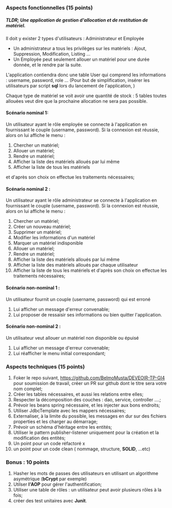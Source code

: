 
###  Aspects fonctionnelles (15 points)


#####  TLDR; Une application de gestion d'allocation et de restitution de matériel.


Il doit y exister 2 types d'utilisateurs : Administrateur et Employée
- Un administrateur a tous les privilèges sur les matériels : Ajout, Suppression, Modification, Listing ...
- Un Employée peut seulement allouer un matériel pour une durée donnée, et le rendre par la suite.

L'application contiendra donc une table User qui comprend les informations : username, password, role ...
(Pour but de simplification, insérer les utilisateurs par script **sql** lors du lancement de l'application, )


Chaque type de matériel se voit avoir une quantité de stock : 5 tables toutes allouées veut dire que la prochaine allocation ne sera pas possible.

#### Scénario nominal 1:
Un utilisateur ayant le rôle employée se connecte à l'application en fournissant le couple (username, password).
Si la connexion est réussie, alors on lui affiche le menu :

1. Chercher un matériel;
1. Allouer un matériel;
1. Rendre un matériel;
1. Afficher la liste des matériels alloués par lui même
1. Afficher la liste de tous les matériels

et d'après son choix on effectue les traitements nécessaires;
####  Scénario nominal 2 :
Un utilisateur ayant le rôle administrateur se connecte à l'application en fournissant le couple (username, password).
Si la connexion est réussie, alors on lui affiche le menu :
1. Chercher un matériel;
1. Créer un nouveau matériel;
1. Supprimer un matériel;
1. Modifier les informations d'un matériel
1. Marquer un matériel indisponible
1. Allouer un matériel;
1. Rendre un matériel;
1. Afficher la liste des matériels alloués par lui même
1. Afficher la liste des matériels alloués par chaque utilisateur
1. Afficher la liste de tous les matériels
et d'après son choix on effectue les traitements nécessaires;

####  Scénario non-nominal 1 :
Un utilisateur fournit un couple (username, password) qui est erroné
1. Lui afficher un message d'erreur convenable;
1. Lui proposer de ressaisir ses informations ou bien quitter l'application.

####  Scénario non-nominal 2 :
Un utilisateur veut allouer un matériel non disponible ou épuisé
1. Lui afficher un message d'erreur convenable;
1. Lui réafficher le menu initial correspondant;


### Aspects techniques (15 points)

1. Foker le repo suivant, https://github.com/BelmoMusta/DEVEOIR-TP-GI4  pour soumission de travail, créer un PR sur github dont le titre sera votre nom complet;
1. Créer les tables nécessaires, et aussi les relations entre elles;
1. Respecter la décomposition des couches : dao, service, controller ....;
1. Prévoir les beans spring nécessaire, et les injecter aux bons endroits;
1. Utiliser JdbcTemplate avec les mappers nécessaires;
1. Externaliser, à la limite du possible, les messages en dur sur des fichiers properties et les charger au démarrage;
1. Prévoir un schéma d'héritage entre les entités;
1. Utiliser le pattern publisher-listener uniquement pour la création et la modification des entités;
1. Un point pour un code réfactoré x
1. un point pour un code clean ( nommage, structure, **SOLID**, ...etc)


### Bonus : 10 points
1. Hasher les mots de passes des utilisateurs en utilisant un algorithme asymétrique  (**bCrypt** par exemple)
1. Utilser **l'AOP** pour gérer l'authentification;
1. Utiliser une table de rôles : un utilisateur peut avoir plusieurs rôles à la fois;
1. créer des test unitaires avec **Junit**.
